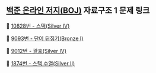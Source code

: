 ## [백준 온라인 저지(BOJ)](https://www.acmicpc.net/) 자료구조 1 문제 링크

🔎 [10828번 - 스택(Silver Ⅳ)](https://www.acmicpc.net/problem/10828) 

🔎 [9093번 - 단어 뒤집기(Bronze Ⅰ)](https://www.acmicpc.net/problem/9093)  

🔎 [9012번 - 괄호(Silver Ⅳ)](https://www.acmicpc.net/problem/9012)  

🔎 [1874번 - 스택 수열(Silver Ⅱ)](https://www.acmicpc.net/problem/1874)

